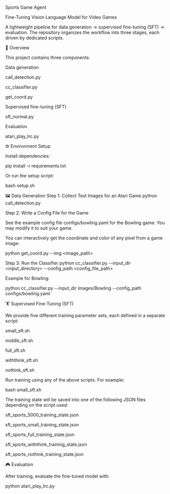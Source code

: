 
Sports Game Agent

Fine-Tuning Vision Language Model for Video Games

A lightweight pipeline for data generation → supervised fine-tuning (SFT) → evaluation.
The repository organizes the workflow into three stages, each driven by dedicated scripts.

📌 Overview

This project contains three components:

Data generation

call_detection.py

cc_classifier.py

get_coord.py

Supervised fine-tuning (SFT)

sft_normal.py

Evaluation

atari_play_lrc.py

⚙️ Environment Setup

Install dependencies:

pip install -r requirements.txt


Or run the setup script:

bash setup.sh

🖼️ Data Generation
Step 1: Collect Test Images for an Atari Game
python call_detection.py

Step 2: Write a Config File for the Game

See the example config file configs/bowling.yaml
 for the Bowling game.
You may modify it to suit your game.

You can interactively get the coordinate and color of any pixel from a game image:

python get_coord.py --img <image_path>

Step 3: Run the Classifier
python cc_classifier.py --input_dir <input_directory> --config_path <config_file_path>


Example for Bowling:

python cc_classifier.py --input_dir images/Bowling --config_path configs/bowling.yaml

🏋️ Supervised Fine-Tuning (SFT)

We provide five different training parameter sets, each defined in a separate script:

small_sft.sh

middle_sft.sh

full_sft.sh

withthink_sft.sh

nothink_sft.sh

Run training using any of the above scripts. For example:

bash small_sft.sh


The training state will be saved into one of the following JSON files depending on the script used:

sft_sports_5000_training_state.json

sft_sports_small_training_state.json

sft_sports_full_training_state.json

sft_sports_withthink_training_state.json

sft_sports_nothink_training_state.json

🎮 Evaluation

After training, evaluate the fine-tuned model with:

python atari_play_lrc.py


